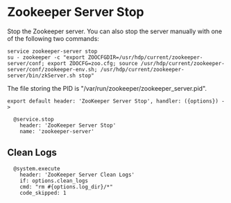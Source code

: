 
# Zookeeper Server Stop

Stop the Zookeeper server. You can also stop the server manually with one of
the following two commands:

```
service zookeeper-server stop
su - zookeeper -c "export ZOOCFGDIR=/usr/hdp/current/zookeeper-server/conf; export ZOOCFG=zoo.cfg; source /usr/hdp/current/zookeeper-server/conf/zookeeper-env.sh; /usr/hdp/current/zookeeper-server/bin/zkServer.sh stop"
```

The file storing the PID is "/var/run/zookeeper/zookeeper_server.pid".

    export default header: 'ZooKeeper Server Stop', handler: ({options}) ->

      @service.stop
        header: 'ZooKeeper Server Stop'
        name: 'zookeeper-server'

## Clean Logs

      @system.execute
        header: 'ZooKeeper Server Clean Logs'
        if: options.clean_logs
        cmd: "rm #{options.log_dir}/*"
        code_skipped: 1
